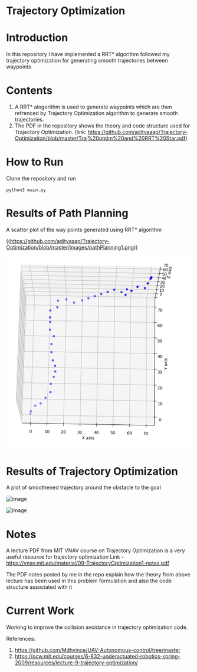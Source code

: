 # Trajectory Optimization

# Introduction
In this repository I have implemented a RRT* algorithm followed my trajectory optimization for generating smooth trajectories between waypoints

# Contents
1. A RRT* alogorithm is used to generate waypoints which are then refrenced by Trajectory Optimization algorithm to generate smooth trajectories.
2. The PDF in the repository shows the theory and code structure used for Trajectory Optimization. (link: https://github.com/adityaaap/Trajectory-Optimization/blob/master/Traj%20optim%20and%20RRT%20Star.pdf)

# How to Run
Clone the repository and run
```
python3 main.py
```

# Results of Path Planning 
A scatter plot of the way points generated using RRT* algorithm

((https://github.com/adityaaap/Trajectory-Optimization/blob/master/images/pathPlanning1.png))

![image](./images/pathPlanning%20results%202.png)

# Results of Trajectory Optimization
A plot of smoothened trajectory around the obstacle to the goal

![image](https://github.com/adityaaap/RRT_Star/blob/master/images/Traj%20Optim%20results%201.png)

![image](https://github.com/adityaaap/RRT_Star/blob/master/images/traj%20optim%20results%202.png)

# Notes
A lecture PDF from MIT VNAV course on Trajectory Optimization is a very useful resource for trajectory optimization
Link - https://vnav.mit.edu/material/09-TrajectoryOptimization1-notes.pdf

The PDF notes posted by me in the repo explain how the theory from above lecture has been used in this problem formulation and also the code structure associated with it

# Current Work
Working to improve the collision avoidance in trajectory optimization code.


References:
1. https://github.com/Mdhvince/UAV-Autonomous-control/tree/master
2. https://ocw.mit.edu/courses/6-832-underactuated-robotics-spring-2009/resources/lecture-9-trajectory-optimization/

